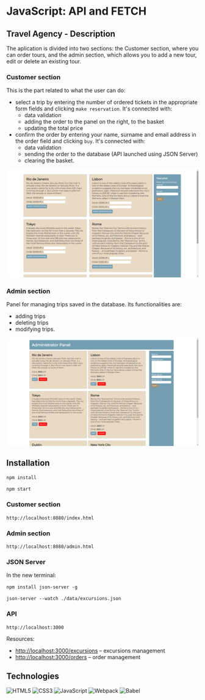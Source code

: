 # JavaScript: API and FETCH

## Travel Agency - Description

The aplication is divided into two sections: the Customer section, where you can order tours, and the admin section, which allows you to add a new tour, edit or delete an existing tour.

### Customer section

This is the part related to what the user can do:

* select a trip by entering the number of ordered tickets in the appropriate form fields and clicking `make reservation`. It's connected with:
  * data validation
  * adding the order to the panel on the right, to the basket
  * updating the total price
* confirm the order by entering your name, surname and email address in the order field and clicking `buy`. It's connected with:
  * data validation
  * sending the order to the database (API launched using JSON Server)
  * clearing the basket.

![client](./src/img/client.png)

### Admin section

Panel for managing trips saved in the database. Its functionalities are:

* adding trips
* deleting trips
* modifying trips.

![client](./src/img/admin%20.png)

## Installation

```
npm install
```
```
npm start
```

### Customer section

```
http://localhost:8080/index.html
```

### Admin section

```
http://localhost:8080/admin.html
```

### JSON Server

In the new terminal:
```
npm install json-server -g
```
```
json-server --watch ./data/excursions.json
```

### API

```
http://localhost:3000
```

Resources:

* <http://localhost:3000/excursions> – excursions management
* <http://localhost:3000/orders> – order management

## Technologies

![HTML5](https://img.shields.io/badge/html5-%23E34F26.svg?style=for-the-badge&logo=html5&logoColor=white)
![CSS3](https://img.shields.io/badge/css3-%231572B6.svg?style=for-the-badge&logo=css3&logoColor=white)
![JavaScript](https://img.shields.io/badge/javascript-%23323330.svg?style=for-the-badge&logo=javascript&logoColor=%23F7DF1E)
![Webpack](https://img.shields.io/badge/Webpack-8DD6F9?style=for-the-badge&logo=Webpack&logoColor=white)
![Babel](https://img.shields.io/badge/Babel-F9DC3E?style=for-the-badge&logo=babel&logoColor=white)
